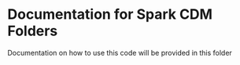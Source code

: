 # Documentation for Spark CDM Folders
Documentation on how to use this code will be provided in this folder

